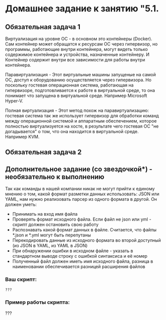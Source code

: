 # Домашнее задание к занятию "5.1.


## Обязательная задача 1

Виртуализация на уровне ОС - в основном это контейнеры (Docker). Сам контейнер может обращатся к ресурсам  ОС через гипервизор, но программы, работающие внутри контейнера, могут видеть только содержимое контейнера и устройства, назначенные контейнеру. И Контейнер содержит внутри все зависимости для работы внутри контейнера.

Паравиртуализация - Этот виртуальные машины запущеные на самой ОС, доступ к оборудованию осуществляется через гипервизора. Но поскольку гостевая операционная система, работающая на гипервизоре, подготовливается к работе в виртуальной среде, то она понимает что запущена в виртуальной среде. Например Microsoft Hyper-V.

Полная виртуализация - Этот метод похож на паравиртуализацию: гостевая система так же использует гипервизор для обработки команд между операционной системой и аппаратным обеспечением, которое полностью виртуализуется на хосте, в результате чего гостевая ОС "не догадывается" о том, что она находится в виртуальной среде. Например  KVM.


## Обязательная задача 2



## Дополнительное задание (со звездочкой*) - необязательно к выполнению

Так как команды в нашей компании никак не могут прийти к единому мнению о том, какой формат разметки данных использовать: JSON или YAML, нам нужно реализовать парсер из одного формата в другой. Он должен уметь:
   * Принимать на вход имя файла
   * Проверять формат исходного файла. Если файл не json или yml - скрипт должен остановить свою работу
   * Распознавать какой формат данных в файле. Считается, что файлы *.json и *.yml могут быть перепутаны
   * Перекодировать данные из исходного формата во второй доступный (из JSON в YAML, из YAML в JSON)
   * При обнаружении ошибки в исходном файле - указать в стандартном выводе строку с ошибкой синтаксиса и её номер
   * Полученный файл должен иметь имя исходного файла, разница в наименовании обеспечивается разницей расширения файлов

### Ваш скрипт:
```python
???
```

### Пример работы скрипта:
???
